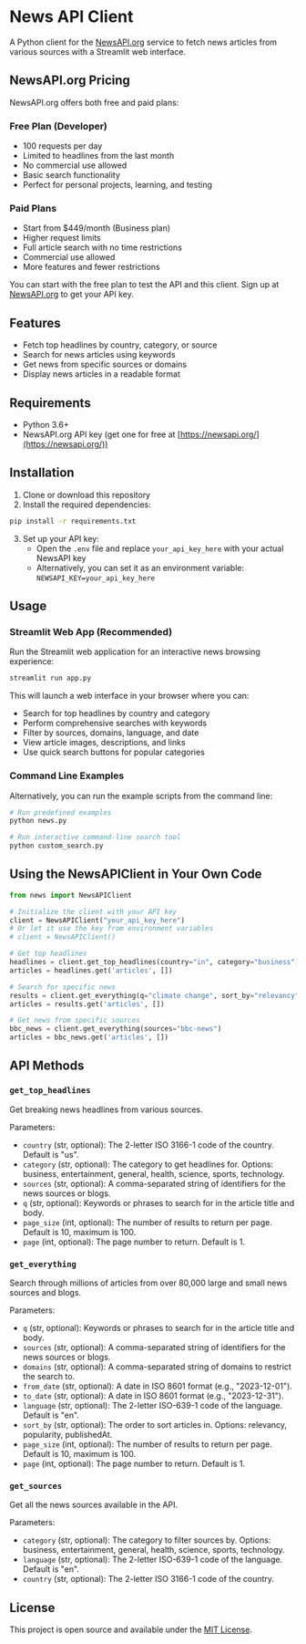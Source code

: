 # News API Client

A Python client for the [NewsAPI.org](https://newsapi.org/) service to fetch news articles from various sources with a Streamlit web interface.

## NewsAPI.org Pricing

NewsAPI.org offers both free and paid plans:

### Free Plan (Developer)
- 100 requests per day
- Limited to headlines from the last month
- No commercial use allowed
- Basic search functionality
- Perfect for personal projects, learning, and testing

### Paid Plans
- Start from $449/month (Business plan)
- Higher request limits
- Full article search with no time restrictions
- Commercial use allowed
- More features and fewer restrictions

You can start with the free plan to test the API and this client. Sign up at [NewsAPI.org](https://newsapi.org/) to get your API key.

## Features

- Fetch top headlines by country, category, or source
- Search for news articles using keywords
- Get news from specific sources or domains
- Display news articles in a readable format

## Requirements

- Python 3.6+
- NewsAPI.org API key (get one for free at [https://newsapi.org/](https://newsapi.org/))

## Installation

1. Clone or download this repository
2. Install the required dependencies:

```bash
pip install -r requirements.txt
```

3. Set up your API key:
   - Open the `.env` file and replace `your_api_key_here` with your actual NewsAPI key
   - Alternatively, you can set it as an environment variable: `NEWSAPI_KEY=your_api_key_here`

## Usage

### Streamlit Web App (Recommended)

Run the Streamlit web application for an interactive news browsing experience:

```bash
streamlit run app.py
```

This will launch a web interface in your browser where you can:
- Search for top headlines by country and category
- Perform comprehensive searches with keywords
- Filter by sources, domains, language, and date
- View article images, descriptions, and links
- Use quick search buttons for popular categories

### Command Line Examples

Alternatively, you can run the example scripts from the command line:

```bash
# Run predefined examples
python news.py

# Run interactive command-line search tool
python custom_search.py
```

## Using the NewsAPIClient in Your Own Code

```python
from news import NewsAPIClient

# Initialize the client with your API key
client = NewsAPIClient("your_api_key_here")
# Or let it use the key from environment variables
# client = NewsAPIClient()

# Get top headlines
headlines = client.get_top_headlines(country="in", category="business")
articles = headlines.get('articles', [])

# Search for specific news
results = client.get_everything(q="climate change", sort_by="relevancy")
articles = results.get('articles', [])

# Get news from specific sources
bbc_news = client.get_everything(sources="bbc-news")
articles = bbc_news.get('articles', [])
```

## API Methods

### `get_top_headlines`

Get breaking news headlines from various sources.

Parameters:
- `country` (str, optional): The 2-letter ISO 3166-1 code of the country. Default is "us".
- `category` (str, optional): The category to get headlines for. Options: business, entertainment, general, health, science, sports, technology.
- `sources` (str, optional): A comma-separated string of identifiers for the news sources or blogs.
- `q` (str, optional): Keywords or phrases to search for in the article title and body.
- `page_size` (int, optional): The number of results to return per page. Default is 10, maximum is 100.
- `page` (int, optional): The page number to return. Default is 1.

### `get_everything`

Search through millions of articles from over 80,000 large and small news sources and blogs.

Parameters:
- `q` (str, optional): Keywords or phrases to search for in the article title and body.
- `sources` (str, optional): A comma-separated string of identifiers for the news sources or blogs.
- `domains` (str, optional): A comma-separated string of domains to restrict the search to.
- `from_date` (str, optional): A date in ISO 8601 format (e.g., "2023-12-01").
- `to_date` (str, optional): A date in ISO 8601 format (e.g., "2023-12-31").
- `language` (str, optional): The 2-letter ISO-639-1 code of the language. Default is "en".
- `sort_by` (str, optional): The order to sort articles in. Options: relevancy, popularity, publishedAt.
- `page_size` (int, optional): The number of results to return per page. Default is 10, maximum is 100.
- `page` (int, optional): The page number to return. Default is 1.

### `get_sources`

Get all the news sources available in the API.

Parameters:
- `category` (str, optional): The category to filter sources by. Options: business, entertainment, general, health, science, sports, technology.
- `language` (str, optional): The 2-letter ISO-639-1 code of the language. Default is "en".
- `country` (str, optional): The 2-letter ISO 3166-1 code of the country.

## License

This project is open source and available under the [MIT License](https://opensource.org/licenses/MIT).
